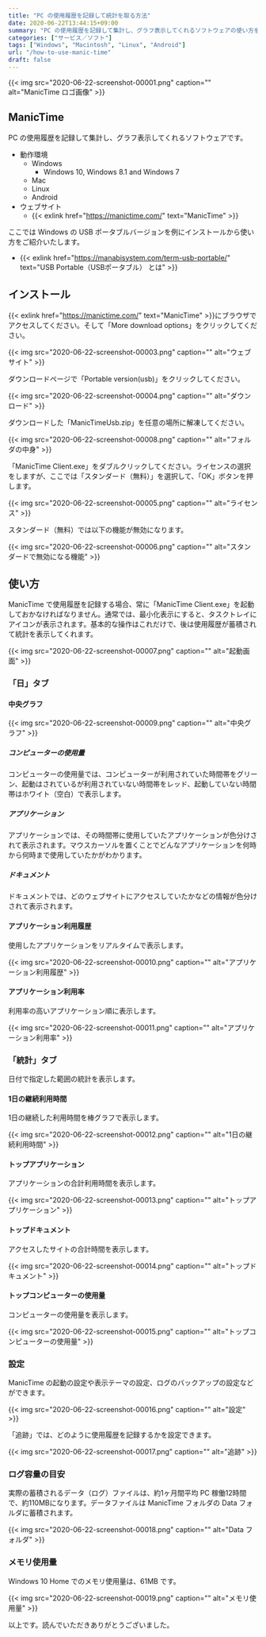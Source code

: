 ```yaml
---
title: "PC の使用履歴を記録して統計を取る方法"
date: 2020-06-22T13:44:15+09:00
summary: "PC の使用履歴を記録して集計し、グラフ表示してくれるソフトウェアの使い方をご紹介いたします"
categories: ["サービス／ソフト"]
tags: ["Windows", "Macintosh", "Linux", "Android"]
url: "/how-to-use-manic-time"
draft: false
---
```


{{< img src="2020-06-22-screenshot-00001.png" caption="" alt="ManicTime ロゴ画像" >}}

## ManicTime

PC の使用履歴を記録して集計し、グラフ表示してくれるソフトウェアです。

- 動作環境
  - Windows
    - Windows 10, Windows 8.1 and Windows 7
  - Mac
  - Linux
  - Android
- ウェブサイト
  - {{< exlink href="https://manictime.com/" text="ManicTime" >}}

ここでは Windows の USB ポータブルバージョンを例にインストールから使い方をご紹介いたします。

- {{< exlink href="https://manabisystem.com/term-usb-portable/" text="USB Portable（USBポータブル） とは" >}}

## インストール

{{< exlink href="https://manictime.com/" text="ManicTime" >}}にブラウザでアクセスしてください。そして「More download options」をクリックしてください。

{{< img src="2020-06-22-screenshot-00003.png" caption="" alt="ウェブサイト" >}}

ダウンロードページで「Portable version(usb)」をクリックしてください。

{{< img src="2020-06-22-screenshot-00004.png" caption="" alt="ダウンロード" >}}

ダウンロードした「ManicTimeUsb.zip」を任意の場所に解凍してください。

{{< img src="2020-06-22-screenshot-00008.png" caption="" alt="フォルダの中身" >}}

「ManicTime Client.exe」をダブルクリックしてください。ライセンスの選択をしますが、ここでは「スタンダード（無料）」を選択して、「OK」ボタンを押します。

{{< img src="2020-06-22-screenshot-00005.png" caption="" alt="ライセンス" >}}

スタンダード（無料）では以下の機能が無効になります。

{{< img src="2020-06-22-screenshot-00006.png" caption="" alt="スタンダードで無効になる機能" >}}

## 使い方

ManicTime で使用履歴を記録する場合、常に「ManicTime Client.exe」を起動しておかなければなりません。通常では、最小化表示にすると、タスクトレイにアイコンが表示されます。基本的な操作はこれだけで、後は使用履歴が蓄積されて統計を表示してくれます。

{{< img src="2020-06-22-screenshot-00007.png" caption="" alt="起動画面" >}}

### 「日」タブ

#### 中央グラフ

{{< img src="2020-06-22-screenshot-00009.png" caption="" alt="中央グラフ" >}}

##### コンピューターの使用量

コンピューターの使用量では、コンピューターが利用されていた時間帯をグリーン、起動はされているが利用されていない時間帯をレッド、起動していない時間帯はホワイト（空白）で表示します。

##### アプリケーション

アプリケーションでは、その時間帯に使用していたアプリケーションが色分けされて表示されます。マウスカーソルを置くことでどんなアプリケーションを何時から何時まで使用していたかがわかります。

##### ドキュメント

ドキュメントでは、どのウェブサイトにアクセスしていたかなどの情報が色分けされて表示されます。

#### アプリケーション利用履歴

使用したアプリケーションをリアルタイムで表示します。

{{< img src="2020-06-22-screenshot-00010.png" caption="" alt="アプリケーション利用履歴" >}}

#### アプリケーション利用率

利用率の高いアプリケーション順に表示します。

{{< img src="2020-06-22-screenshot-00011.png" caption="" alt="アプリケーション利用率" >}}

### 「統計」タブ

日付で指定した範囲の統計を表示します。

#### 1日の継続利用時間

1日の継続した利用時間を棒グラフで表示します。

{{< img src="2020-06-22-screenshot-00012.png" caption="" alt="1日の継続利用時間" >}}

#### トップアプリケーション

アプリケーションの合計利用時間を表示します。

{{< img src="2020-06-22-screenshot-00013.png" caption="" alt="トップアプリケーション" >}}

#### トップドキュメント

アクセスしたサイトの合計時間を表示します。

{{< img src="2020-06-22-screenshot-00014.png" caption="" alt="トップドキュメント" >}}

#### トップコンピューターの使用量

コンピューターの使用量を表示します。

{{< img src="2020-06-22-screenshot-00015.png" caption="" alt="トップコンピューターの使用量" >}}

### 設定

ManicTime の起動の設定や表示テーマの設定、ログのバックアップの設定などができます。

{{< img src="2020-06-22-screenshot-00016.png" caption="" alt="設定" >}}

「追跡」では、どのように使用履歴を記録するかを設定できます。

{{< img src="2020-06-22-screenshot-00017.png" caption="" alt="追跡" >}}

### ログ容量の目安

実際の蓄積されるデータ（ログ）ファイルは、約1ヶ月間平均 PC 稼働12時間で、約110MBになります。データファイルは ManicTime フォルダの Data フォルダに蓄積されます。

{{< img src="2020-06-22-screenshot-00018.png" caption="" alt="Data フォルダ" >}}

### メモリ使用量

Windows 10 Home でのメモリ使用量は、61MB です。

{{< img src="2020-06-22-screenshot-00019.png" caption="" alt="メモリ使用量" >}}

以上です。読んでいただきありがとうございました。
